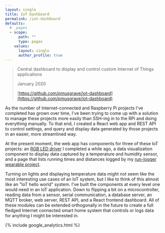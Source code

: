 ```yaml
---
layout: single
title: IoT Dashboard
permalink: /iot-dashboard
defaults:
  # _pages
  - scope:
      path: ""
      type: pages
    values:
      layout: single
      author_profile: true
---
```


> Central dashboard to display and control custom Internet of Things applications
>
> January 2020
>
> [https://github.com/pmusgrave/iot-dashboard](https://github.com/pmusgrave/iot-dashboard)

As the number of Internet-connected and Raspberry Pi projects I've completed has grown over time, I've been trying to come up with a solution to manage these projects more easily than SSH-ing in to the RPi and doing everything manually. To that end, I created a React web app and REST API to control settings, and query and display data generated by those projects in an easier, more streamlined way.

At the present moment, the web app has components for three of these IoT projects: an [RGB LED driver](/led-driver) I completed a while ago, a data visualization component to display data captured by a temperature and humidity sensor, and a page that lists running times and distances logged by my [run-logger wearable project](/runlogger).

Turning on lights and displaying temperature data might not seem like the most interesting use cases of an IoT system, but I like to think of this almost like an "IoT hello world" system. I've built the components at every level one would need in an IoT application. Down to flipping a bit on a microcontroller, reading data from a sensor, serial communication, a database server, an MQTT broker, web server, REST API, and a React frontend dashboard. All of these modules can be extended orthogonally in the future to create a full fledged Internet connected smart home system that controls or logs data for anything I might be interested in.

{% include google_analytics.html %}